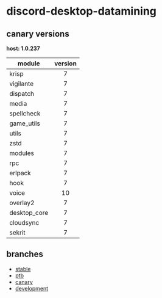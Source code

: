 # discord-desktop-datamining

## canary versions

**host: 1.0.237**

| module | version |
| ------ | :-----: |
| krisp | 7 |
| vigilante | 7 |
| dispatch | 7 |
| media | 7 |
| spellcheck | 7 |
| game_utils | 7 |
| utils | 7 |
| zstd | 7 |
| modules | 7 |
| rpc | 7 |
| erlpack | 7 |
| hook | 7 |
| voice | 10 |
| overlay2 | 7 |
| desktop_core | 7 |
| cloudsync | 7 |
| sekrit | 7 |

## branches

- [stable](https://github.com/OpenAsar/discord-desktop-datamining/tree/stable)
- [ptb](https://github.com/OpenAsar/discord-desktop-datamining/tree/ptb)
- [canary](https://github.com/OpenAsar/discord-desktop-datamining/tree/canary)
- [development](https://github.com/OpenAsar/discord-desktop-datamining/tree/development)